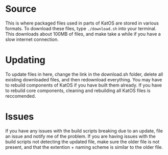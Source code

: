 # Source
This is where packaged files used in parts of KatOS are stored in various formats.
To download these files, type `./download.sh` into your terminal. This downloads about 100MB of files, and make take a while if you have a slow internet connection.

# Updating
To update files in here, change the link in the download.sh folder, delete all existing downloaded files, and then redownload everything. You may have to rebuild components of KatOS if you have built them already. If you have to rebuild core components, cleaning and rebuilding all KatOS files is reccomended.

# Issues
If you have any issues with the build scripts breaking due to an update, file an issue and notify me of the problem.
If you are having issues with the build scripts not detecting the updated file, make sure the older file is not present, and that the extention + naming scheme is similar to the older file.
